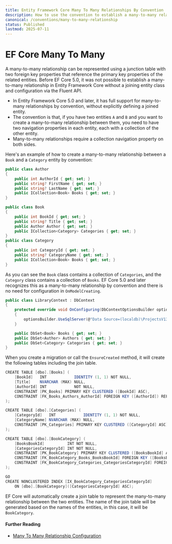 ```yaml
---
title: Entity Framework Core Many To Many Relationships By Convention
description: How to use the convention to establish a many-to-many relationship in Entity Framework Core
canonical: /conventions/many-to-many-relationship
status: Published
lastmod: 2025-07-11
---
```


# EF Core Many To Many

A many-to-many relationship can be represented using a junction table with two foreign key properties that reference the primary key properties of the related entities. Before EF Core 5.0, it was not possible to establish a many-to-many relationship in Entity Framework Core without a joining entity class and configuration via the Fluent API. 

 - In Entity Framework Core 5.0 and later, it has full support for many-to-many relationships by convention, without explicitly defining a joined entity. 
 - The convention is that, if you have two entities `A` and `B` and you want to create a many-to-many relationship between them, you need to have two navigation properties in each entity, each with a collection of the other entity. 
 - Many-to-many relationships require a collection navigation property on both sides.

Here's an example of how to create a many-to-many relationship between a `Book` and a `Category` entity by convention:

```csharp
public class Author
{
    public int AuthorId { get; set; }
    public string? FirstName { get; set; }
    public string? LastName { get; set; }
    public ICollection<Book> Books { get; set; }
}

public class Book
{
    public int BookId { get; set; }
    public string? Title { get; set; }
    public Author Author { get; set; }
    public ICollection<Category> Categories { get; set; }
}
public class Category
{
    public int CategoryId { get; set; }
    public string? CategoryName { get; set; }
    public ICollection<Book> Books { get; set; }
}
```

As you can see the `Book` class contains a collection of `Categories`, and the `Category` class contains a collection of `Books`. EF Core 5.0 and later recognizes this as a many-to-many relationship by convention and there is no need for configuration in `OnModelCreating`.

```csharp
public class LibraryContext : DbContext
{
    protected override void OnConfiguring(DbContextOptionsBuilder optionsBuilder)
    {
        optionsBuilder.UseSqlServer(@"Data Source=(localdb)\ProjectsV13;Initial Catalog=LibraryDb;");
    }

    public DbSet<Book> Books { get; set; }
    public DbSet<Author> Authors { get; set; }
    public DbSet<Category> Categories { get; set; }
}
```

When you create a migration or call the `EnsureCreated` method, it will create the following tables including the join table.

```csharp
CREATE TABLE [dbo].[Books] (
    [BookId]   INT            IDENTITY (1, 1) NOT NULL,
    [Title]    NVARCHAR (MAX) NULL,
    [AuthorId] INT            NOT NULL,
    CONSTRAINT [PK_Books] PRIMARY KEY CLUSTERED ([BookId] ASC),
    CONSTRAINT [FK_Books_Authors_AuthorId] FOREIGN KEY ([AuthorId]) REFERENCES [dbo].[Authors] ([AuthorId]) ON DELETE CASCADE
);

CREATE TABLE [dbo].[Categories] (
    [CategoryId]   INT            IDENTITY (1, 1) NOT NULL,
    [CategoryName] NVARCHAR (MAX) NULL,
    CONSTRAINT [PK_Categories] PRIMARY KEY CLUSTERED ([CategoryId] ASC)
);

CREATE TABLE [dbo].[BookCategory] (
    [BooksBookId]          INT NOT NULL,
    [CategoriesCategoryId] INT NOT NULL,
    CONSTRAINT [PK_BookCategory] PRIMARY KEY CLUSTERED ([BooksBookId] ASC, [CategoriesCategoryId] ASC),
    CONSTRAINT [FK_BookCategory_Books_BooksBookId] FOREIGN KEY ([BooksBookId]) REFERENCES [dbo].[Books] ([BookId]) ON DELETE CASCADE,
    CONSTRAINT [FK_BookCategory_Categories_CategoriesCategoryId] FOREIGN KEY ([CategoriesCategoryId]) REFERENCES [dbo].[Categories] ([CategoryId]) ON DELETE CASCADE
);

GO
CREATE NONCLUSTERED INDEX [IX_BookCategory_CategoriesCategoryId]
    ON [dbo].[BookCategory]([CategoriesCategoryId] ASC);
```

EF Core will automatically create a join table to represent the many-to-many relationship between the two entities. The name of the join table will be generated based on the names of the entities, in this case, it will be `BookCategory`.

#### Further Reading

- [Many To Many Relationship Configuration](/configuration/many-to-many-relationship-configuration)
